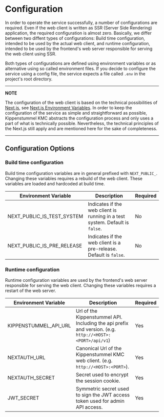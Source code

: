 # Configuration

In order to operate the service successfully, a number of configurations are required.
Even if the web client is written as SSR (Server Side Rendering) application, the
required configuration is almost zero. Basically, we differ between two diffent types
of configurations: Build time configuration, intended to be used by the actual web client,
and runtime configuration, intended to be used by the frontend's web server responsible
for serving the web client using SSR.

Both types of configurations are defined using environment variables or as alternative
using so called environment files. If you decide to configure the service using a
config file, the service expects a file called `.env` in the project's root directory.

---

**NOTE**

The configuration of the web client is based on the technical possibilities of
[Next.js](https://nextjs.org/), see
[Next.js Environment Variables](https://nextjs.org/docs/pages/building-your-application/configuring/environment-variables).
In order to keep the configuration of the service as simple and straightforward as possible,
Kippenstummel KMC abstracts the configuration process and only uses a part of what is technically
possible. Nevertheless, the technical principles of the Next.js still apply and are mentioned
here for the sake of completeness.

---

## Configuration Options

### Build time configuration

Build time configuration variables are in general prefixed with `NEXT_PUBLIC_`. Changing these variables
requires a rebuild of the web client. These variables are loaded and hardcoded at build time.

| Environment Variable       | Description                                                                  | Required |
| -------------------------- | ---------------------------------------------------------------------------- | -------- |
| NEXT_PUBLIC_IS_TEST_SYSTEM | Indicates if the web client is running in a test system. Default is `false`. | No       |
| NEXT_PUBLIC_IS_PRE_RELEASE | Indicates if the web client is a pre-release. Default is `false`.            | No       |

### Runtime configuration

Runtime configuration variables are used by the frontend's web server responsible for serving the web client. Changing these variables
requires a restart of the web server.

| Environment Variable  | Description                                                                                              | Required |
| --------------------- | -------------------------------------------------------------------------------------------------------- | -------- |
| KIPPENSTUMMEL_API_URL | Url of the Kippenstummel API. Including the api prefix and version. (e.g. `http://<HOST>:<PORT>/api/v1`) | Yes      |
| NEXTAUTH_URL          | Canonical Url of the Kippenstummel KMC web client. (e.g. `http://<HOST>:<PORT>`).                        | Yes      |
| NEXTAUTH_SECRET       | Secret used to encrypt the session cookie.                                                               | Yes      |
| JWT_SECRET            | Symmetric secret used to sign the JWT access token used for admin API access.                            | Yes      |
